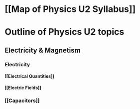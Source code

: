 # [[Map of Physics U2 Syllabus]]

# Outline of Physics U2 topics

## Electricity  & Magnetism 

### Electricity 
#### [[Electrical Quantities]]
####  [[Electric Fields]]
### [[Capacitors]]









